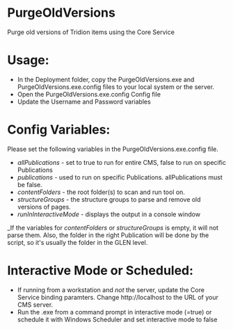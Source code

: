 # PurgeOldVersions
Purge old versions of Tridion items using the Core Service

# Usage:
- In the Deployment folder, copy the PurgeOldVersions.exe and PurgeOldVersions.exe.config files to your local system or the server.
- Open the PurgeOldVersions.exe.config Config file
- Update the Username and Password variables

# Config Variables:
Please set the following variables in the PurgeOldVersions.exe.config file.  

- *allPublications* - set to true to run for entire CMS, false to run on specific Publications
- *publications* - used to run on specific Publications.  allPublications must be false.
- *contentFolders* - the root folder(s) to scan and run tool on.  
- *structureGroups* - the structure groups to parse and remove old versions of pages.  
- *runInInteractiveMode* - displays the output in a console window

_If the variables for *contentFolders* or *structureGroups* is empty, it will not parse them.  Also, the folder in the right Publication will be done by the script, so it's usually the folder in the GLEN level.

# Interactive Mode or Scheduled:
- If running from a workstation and _not_ the server, update the Core Service binding paramters.  Change http://localhost to the URL of your CMS server.
- Run the .exe from a command prompt in interactive mode (=true) or schedule it with Windows Scheduler and set interactive mode to false

